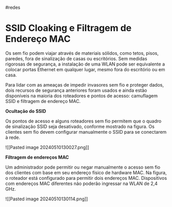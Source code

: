 #redes 
# SSID Cloaking e Filtragem de Endereço MAC

Os sem fio podem viajar através de materiais sólidos, como tetos, pisos, paredes, fora de sinalização de casas ou escritórios. Sem medidas rigorosas de segurança, a instalação de uma WLAN pode ser equivalente a colocar portas Ethernet em qualquer lugar, mesmo fora do escritório ou em casa.

Para lidar com as ameaças de impedir invasores sem fio e proteger dados, dois recursos de segurança anteriores foram usados ​​e ainda estão disponíveis na maioria dos roteadores e pontos de acesso: camuflagem SSID e filtragem de endereço MAC.

**Ocultação do SSID**

Os pontos de acesso e alguns roteadores sem fio permitem que o quadro de sinalização SSID seja desativado, conforme mostrado na figura. Os clientes sem fio devem configurar manualmente o SSID para se conectarem à rede.

![[Pasted image 20240510130027.png]]

**Filtragem de endereços MAC**

Um administrador pode permitir ou negar manualmente o acesso sem fio dos clientes com base em seu endereço físico de hardware MAC. Na figura, o roteador está configurado para permitir dois endereços MAC. Dispositivos com endereços MAC diferentes não poderão ingressar na WLAN de 2,4 GHz.

![[Pasted image 20240510130114.png]]

